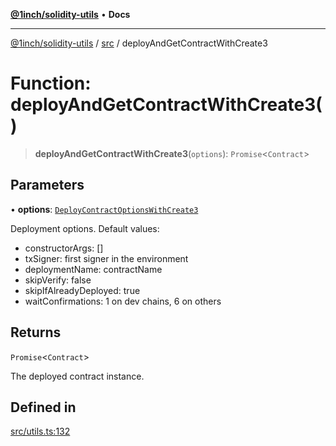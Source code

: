 [**@1inch/solidity-utils**](../../README.md) • **Docs**

***

[@1inch/solidity-utils](../../README.md) / [src](../README.md) / deployAndGetContractWithCreate3

# Function: deployAndGetContractWithCreate3()

> **deployAndGetContractWithCreate3**(`options`): `Promise`\<`Contract`\>

## Parameters

• **options**: [`DeployContractOptionsWithCreate3`](../interfaces/DeployContractOptionsWithCreate3.md)

Deployment options. Default values:
   - constructorArgs: []
   - txSigner: first signer in the environment
   - deploymentName: contractName
   - skipVerify: false
   - skipIfAlreadyDeployed: true
   - waitConfirmations: 1 on dev chains, 6 on others

## Returns

`Promise`\<`Contract`\>

The deployed contract instance.

## Defined in

[src/utils.ts:132](https://github.com/1inch/solidity-utils/blob/f9426ba6dab1eac9ac07fe3976b8d1cb2d2e5ba1/src/utils.ts#L132)

